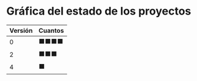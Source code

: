 # Gráfica del estado de los proyectos


| Versión | Cuantos               |
|---------|-----------------------|
| 0 | ⬛⬛⬛⬛|
| 2 | ⬛⬛⬛|
| 4 | ⬛|

